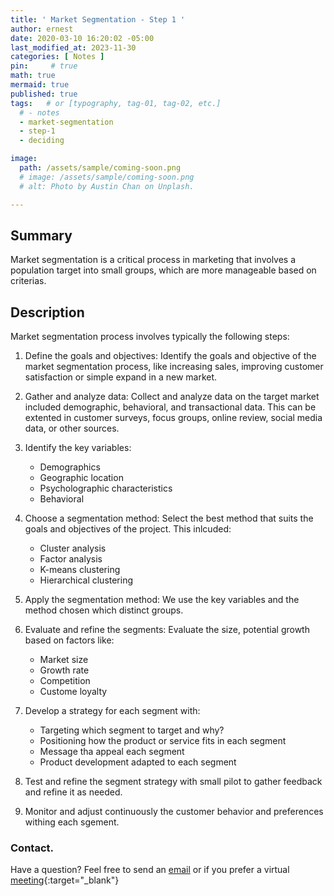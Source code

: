 ```yaml
---
title: ' Market Segmentation - Step 1 '
author: ernest
date: 2020-03-10 16:20:02 -05:00
last_modified_at: 2023-11-30
categories: [ Notes ]
pin:     # true
math: true
mermaid: true
published: true
tags:   # or [typography, tag-01, tag-02, etc.]
  # - notes
  - market-segmentation
  - step-1
  - deciding

image: 
  path: /assets/sample/coming-soon.png
  # image: /assets/sample/coming-soon.png
  # alt: Photo by Austin Chan on Unplash.

---
```




## Summary
   Market segmentation is a critical process in marketing that involves a population target into small groups, which are more manageable based on criterias. 


## Description

 Market segmentation process involves typically the following steps:
 1. Define the goals and objectives:
   Identify the goals and objective of the market segmentation process, like increasing sales, improving customer satisfaction or simple expand in a new market. 
 2. Gather and analyze data:
   Collect and analyze data on the target market included demographic, behavioral, and transactional data. This can be extented in customer surveys, focus groups, online review, social media data, or other sources.
 3. Identify the key variables:
    - Demographics
    - Geographic location
    - Psycholographic characteristics
    - Behavioral
 4. Choose a segmentation method:
   Select the best method that suits the goals and objectives of the project. This inlcuded:
      - Cluster analysis
      - Factor analysis
      - K-means clustering
      - Hierarchical clustering
 5. Apply the segmentation method:
   We  use the key variables and the method chosen which distinct groups.
 6. Evaluate and refine the segments:
   Evaluate the size, potential growth based on factors like:
      - Market size
      - Growth rate
      - Competition
      - Custome loyalty
  7. Develop a strategy for each segment with:
      - Targeting which segment to target and why?
      - Positioning how the product or service fits in each segment
      - Message tha appeal each segment
      - Product development adapted to each segment
   
   8. Test and refine the segment strategy with small pilot to gather feedback and refine it as needed.
   9. Monitor and adjust continuously the customer behavior and preferences withing each sgement. 















### Contact. 

Have a question? Feel free to send an [email](mailto:s.ernest@gmx.us) or if you prefer a virtual [meeting]( https://calendly.com/s-earnest/15min ){:target="_blank"}









<!-- 

The market segmentation deciding process typically involves the following steps:

1. **Define the goals and objectives**: Identify the specific goals and objectives of the market segmentation process, such as increasing sales, improving customer satisfaction, or entering a new market.
2. **Gather and analyze data**: Collect and analyze data on the target market, including demographic, behavioral, and transactional data. This can include customer surveys, focus groups, online reviews, social media data, and other sources.
3. **Identify the segmentation criteria**: Determine the key variables that will be used to segment the market. Common segmentation criteria include:
	* Demographic characteristics (age, gender, income, education level)
	* Geographic location (region, city, zip code)
	* Psychographic characteristics (lifestyle, values, attitudes)
	* Behavioral characteristics (purchase history, usage patterns)
	* Firmographic characteristics (company size, industry type)
4. **Choose a segmentation method**: Select a segmentation method that best suits the goals and objectives of the project. Common methods include:
	* Cluster analysis
	* Factor analysis
	* K-means clustering
	* Hierarchical clustering
5. **Apply the segmentation method**: Use the chosen method to segment the data into distinct groups based on the selected criteria.
6. **Evaluate and refine the segments**: Evaluate each segment's size, growth potential, and attractiveness based on factors such as:
	* Market size
	* Growth rate
	* Competitor presence
	* Customer loyalty
7. **Develop a segmentation strategy**: Create a strategy for each segment, including:
	* Targeting: Which segment(s) to target and why?
	* Positioning: How to position the product or service in each segment?
	* Messaging: What messages to use to appeal to each segment?
	* Product development: Which products or services to develop for each segment?
8. **Test and refine the segmentation strategy**: Test the segmentation strategy with a small pilot group or focus group to gather feedback and refine it as needed.
9. **Monitor and adjust**: Continuously monitor customer behavior and preferences within each segment and adjust the segmentation strategy accordingly.

Some popular market segmentation frameworks include:

1. The Boston Consulting Group's Growth-Share Matrix: A matrix that plots products or services against their market share and growth rate.
2. The McKinsey 7S Framework: A framework that considers seven internal and external factors that influence an organization's performance.
3. The Four Ps of Marketing: A framework that considers product, price, promotion, and place in terms of marketing strategies.
4. The Service-Dominant Logic (S-D Logic): A framework that views services as the core offering and products as supporting elements.

It's essential to remember that no single segmentation framework is perfect for every situation. The key is to choose a framework that aligns with your organization's goals and objectives and adapt it to your specific market conditions.


### 

Market segmentation is a crucial process in marketing that involves dividing a broad target market into smaller, more manageable segments based on certain criteria. Here's a step-by-step guide to the market segmentation process:

1. **Identify the Purpose and Objectives:**
   - Begin by clearly defining the purpose of segmentation. Are you aiming to better understand customer needs, improve targeting of marketing efforts, optimize product offerings, or enhance customer satisfaction? Establishing clear objectives will guide the entire segmentation process.

2. **Collect and Analyze Market Data:**
   - Gather relevant data about your target market, including demographic information (age, gender, income, education), geographic data (location, climate), psychographic data (lifestyle, values, interests), and behavioral data (purchase behavior, usage patterns). This data can be obtained through surveys, interviews, customer databases, and market research reports.

3. **Identify Segmentation Variables:**
   - Based on the data collected, identify segmentation variables or criteria that will be used to divide the market into segments. Common segmentation variables include:
     - **Demographic:** Age, gender, income, occupation, education.
     - **Geographic:** Region, country, city size, climate.
     - **Psychographic:** Lifestyle, values, personality traits.
     - **Behavioral:** Usage rate, purchase behavior, brand loyalty.

4. **Segmentation Methods:**
   - Choose an appropriate segmentation method or approach based on the variables identified:
     - **Single Variable Segmentation:** Segmenting based on one primary variable (e.g., age or location).
     - **Multiple Variable Segmentation:** Using multiple variables simultaneously to create more refined segments.
     - **Cluster Analysis:** Grouping consumers based on similarities in their characteristics or behaviors.
     - **Segmentation Models:** Utilizing statistical models or algorithms (e.g., decision trees, clustering algorithms) to identify segments objectively.

5. **Develop Segment Profiles:**
   - Once segments are identified, develop detailed profiles for each segment. Describe the characteristics, needs, preferences, behaviors, and purchasing patterns of consumers within each segment. This helps in understanding their motivations and tailoring marketing strategies accordingly.

6. **Evaluate Segment Attractiveness:**
   - Assess the attractiveness of each segment based on factors such as size, growth potential, profitability, competition, and compatibility with your company's capabilities and objectives. Prioritize segments that align best with your business goals and where you have a competitive advantage.

7. **Select Target Segments:**
   - After evaluating segment attractiveness, select the target segments that your company will focus on. Consider factors such as market potential, resource requirements, and strategic fit. Decide whether to pursue a concentrated strategy (targeting one or a few segments) or a differentiated strategy (targeting multiple segments with tailored marketing efforts).

8. **Develop Marketing Mix Strategies:**
   - Develop marketing strategies and tactics tailored to each target segment. Customize your product offerings, pricing strategies, promotional campaigns, and distribution channels to meet the unique needs and preferences of each segment. Ensure consistency with the segment's characteristics and positioning.

9. **Implement and Monitor:**
   - Implement your marketing strategies and monitor the performance of each segment over time. Continuously gather feedback and data to assess the effectiveness of your segmentation approach and make adjustments as needed to maintain relevance and competitiveness in the market.

By following these steps, organizations can effectively segment their target market, better understand customer needs and behaviors, and develop targeted marketing strategies that drive business growth and profitability. Market segmentation enables businesses to allocate resources more efficiently, enhance customer satisfaction, and gain a competitive advantage in the marketplace.






-->

